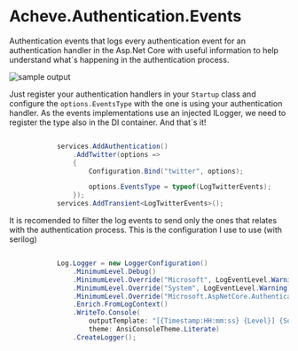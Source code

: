 # Acheve.Authentication.Events
Authentication events that logs every authentication event for an authentication handler in the Asp.Net Core with useful information to help understand what´s happening in the authentication process.

![sample output](https://pbs.twimg.com/media/D1h_6xlWoAAO1u_.jpg:large)

Just register your authentication handlers in your ```Startup``` class and configure the ```options.EventsType``` with the one is using your authentication handler.
As the events implementations use an injected ILogger, we need to register the type also in the DI container.
And that´s it!

```csharp

            services.AddAuthentication()
                .AddTwitter(options =>
                {
                    Configuration.Bind("twitter", options);

                    options.EventsType = typeof(LogTwitterEvents);
                });
            services.AddTransient<LogTwitterEvents>();

```

It is recomended to filter the log events to send only the ones that relates with the authentication process. This is the configuration I use to use (with serilog)

```csharp

            Log.Logger = new LoggerConfiguration()
                .MinimumLevel.Debug()
                .MinimumLevel.Override("Microsoft", LogEventLevel.Warning)
                .MinimumLevel.Override("System", LogEventLevel.Warning)
                .MinimumLevel.Override("Microsoft.AspNetCore.Authentication", LogEventLevel.Information)
                .Enrich.FromLogContext()
                .WriteTo.Console(
                    outputTemplate: "[{Timestamp:HH:mm:ss} {Level}] {SourceContext}{NewLine}{Message:lj}{NewLine}{Exception}{NewLine}",
                    theme: AnsiConsoleTheme.Literate)
                .CreateLogger();

```